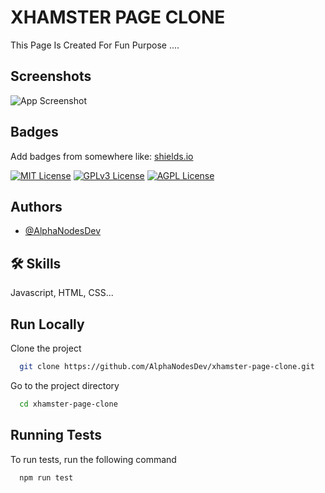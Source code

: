 
# XHAMSTER PAGE CLONE

This Page Is Created For Fun Purpose ....

## Screenshots

![App Screenshot](https://via.placeholder.com/468x300?text=App+Screenshot+Here)


## Badges

Add badges from somewhere like: [shields.io](https://shields.io/)

[![MIT License](https://img.shields.io/badge/License-MIT-green.svg)](https://choosealicense.com/licenses/mit/)
[![GPLv3 License](https://img.shields.io/badge/License-GPL%20v3-yellow.svg)](https://opensource.org/licenses/)
[![AGPL License](https://img.shields.io/badge/license-AGPL-blue.svg)](http://www.gnu.org/licenses/agpl-3.0)


## Authors

- [@AlphaNodesDev](https://www.github.com/AlphaNodesDev)


## 🛠 Skills
Javascript, HTML, CSS...


## Run Locally

Clone the project

```bash
  git clone https://github.com/AlphaNodesDev/xhamster-page-clone.git
```

Go to the project directory

```bash
  cd xhamster-page-clone
```

## Running Tests

To run tests, run the following command

```bash
  npm run test
```

